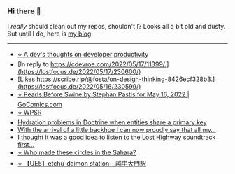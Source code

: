 ### Hi there 👋

I _really_ should clean out my repos, shouldn't I? Looks all a bit old and dusty. But until I do, here is [my blog](https://lostfocus.de/):

--- 

<!-- POST-LIST:START -->
- [⭐️ A dev&#39;s thoughts on developer productivity](https://lostfocus.de/2022/05/17/230602/)
- [In reply to https://cdevroe.com/2022/05/17/11399/.](https://lostfocus.de/2022/05/17/230600/)
- [Likes https://scribe.rip/@fosta/on-design-thinking-8426ecf328b3.](https://lostfocus.de/2022/05/16/230599/)
- [⭐️ Pearls Before Swine by Stephan Pastis for May 16, 2022 | GoComics.com](https://lostfocus.de/2022/05/16/230598/)
- [⭐️ WPSR](https://lostfocus.de/2022/05/15/230597/)
- [Hydration problems in Doctrine when entities share a primary key](https://lostfocus.de/2022/05/12/hydration-problems-in-doctrine-when-entities-share-a-primary-key/)
- [With the arrival of a little backhoe I can now proudly say that all my…](https://lostfocus.de/2022/05/11/230586/)
- [I thought it was a good idea to listen to the Lost Highway soundtrack first…](https://lostfocus.de/2022/05/11/230583/)
- [⭐️ Who made these circles in the Sahara?](https://lostfocus.de/2022/05/10/230579/)
- [⭐️ 【UE5】etchū-daimon station - 越中大門駅](https://lostfocus.de/2022/05/10/230578/)
<!-- POST-LIST:END -->

<!--
**lostfocus/lostfocus** is a ✨ _special_ ✨ repository because its `README.md` (this file) appears on your GitHub profile.

Here are some ideas to get you started:

- 🔭 I’m currently working on ...
- 🌱 I’m currently learning ...
- 👯 I’m looking to collaborate on ...
- 🤔 I’m looking for help with ...
- 💬 Ask me about ...
- 📫 How to reach me: ...
- 😄 Pronouns: ...
- ⚡ Fun fact: ...
-->
